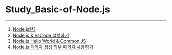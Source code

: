 # Study_Basic-of-Node.js
---
1. [Node.js란?](ot.md)
2. [Node.js & VsCode 설치하기]()
3. [Node.js Hello World & Common JS]()
4. [Node.js 패키지 생성 외부 패키지 사용하기]()
